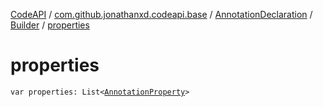 [CodeAPI](../../../index.md) / [com.github.jonathanxd.codeapi.base](../../index.md) / [AnnotationDeclaration](../index.md) / [Builder](index.md) / [properties](.)

# properties

`var properties: List<`[`AnnotationProperty`](../../-annotation-property/index.md)`>`